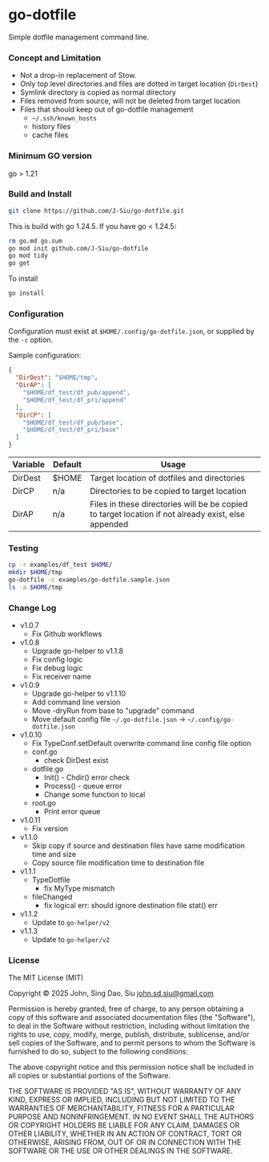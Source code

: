 # go-dotfile

Simple dotfile management command line.

### Concept and Limitation

- Not a drop-in replacement of Stow.
- Only top level directories and files are dotted in target location (`DirDest`)
- Symlink directory is copied as normal directory
- Files removed from source, will not be deleted from target location
- Files that should keep out of go-dotfile management
  - `~/.ssh/known_hosts`
  - history files
  - cache files

### Minimum GO version

go > 1.21

### Build and Install

```sh
git clone https://github.com/J-Siu/go-dotfile.git
```

This is build with go 1.24.5. If you have go < 1.24.5:

```sh
rm go.md go.sum
go mod init github.com/J-Siu/go-dotfile
go mod tidy
go get
```

To install

```sh
go install
```

### Configuration

Configuration must exist at `$HOME/.config/go-dotfile.json`, or supplied by the `-c` option.

Sample configuration:

```json
{
  "DirDest": "$HOME/tmp",
  "DirAP": [
    "$HOME/df_test/df_pub/append",
    "$HOME/df_test/df_pri/append"
  ],
  "DirCP": [
    "$HOME/df_test/df_pub/base",
    "$HOME/df_test/df_pri/base"
  ]
}
```

Variable|Default|Usage
--|--|--
DirDest|$HOME|Target location of dotfiles and directories
DirCP|n/a|Directories to be copied to target location
DirAP|n/a|Files in these directories will be be copied to target location if not already exist, else appended

### Testing

```sh
cp -r examples/df_test $HOME/
mkdir $HOME/tmp
go-dotfile -c examples/go-dotfile.sample.json
ls -a $HOME/tmp
```

### Change Log

- v1.0.7
  - Fix Github workflows
- v1.0.8
  - Upgrade go-helper to v1.1.8
  - Fix config logic
  - Fix debug logic
  - Fix receiver name
- v1.0.9
  - Upgrade go-helper to v1.1.10
  - Add command line version
  - Move -dryRun from base to "upgrade" command
  - Move default config file `~/.go-dotfile.json` -> `~/.config/go-dotfile.json`
- v1.0.10
  - Fix TypeConf.setDefault overwrite command line config file option
  - conf.go
    - check DirDest exist
  - dotfile.go
    - Init() - Chdir() error check
    - Process() - queue error
    - Change some function to local
  - root.go
    - Print error queue
- v1.0.11
  - Fix version
- v1.1.0
  - Skip copy if source and destination files have same modification time and size
  - Copy source file modification time to destination file
- v1.1.1
  - TypeDotfile
    - fix MyType mismatch
  - fileChanged
    - fix logical err: should ignore destination file stat() err
- v1.1.2
  - Update to `go-helper/v2`
- v1.1.3
  - Update to `go-helper/v2`

### License

The MIT License (MIT)

Copyright © 2025 John, Sing Dao, Siu <john.sd.siu@gmail.com>

Permission is hereby granted, free of charge, to any person obtaining a copy of this software and associated documentation files (the "Software"), to deal in the Software without restriction, including without limitation the rights to use, copy, modify, merge, publish, distribute, sublicense, and/or sell copies of the Software, and to permit persons to whom the Software is furnished to do so, subject to the following conditions:

The above copyright notice and this permission notice shall be included in all copies or substantial portions of the Software.

THE SOFTWARE IS PROVIDED "AS IS", WITHOUT WARRANTY OF ANY KIND, EXPRESS OR IMPLIED, INCLUDING BUT NOT LIMITED TO THE WARRANTIES OF MERCHANTABILITY, FITNESS FOR A PARTICULAR PURPOSE AND NONINFRINGEMENT. IN NO EVENT SHALL THE AUTHORS OR COPYRIGHT HOLDERS BE LIABLE FOR ANY CLAIM, DAMAGES OR OTHER LIABILITY, WHETHER IN AN ACTION OF CONTRACT, TORT OR OTHERWISE, ARISING FROM, OUT OF OR IN CONNECTION WITH THE SOFTWARE OR THE USE OR OTHER DEALINGS IN THE SOFTWARE.
